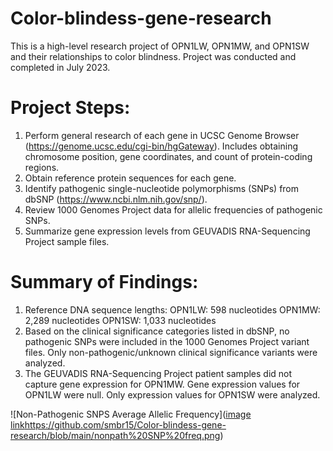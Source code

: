 # Color-blindess-gene-research
This is a high-level research project of OPN1LW, OPN1MW, and OPN1SW and their relationships to color blindness. Project was conducted and completed in July 2023.

# Project Steps:
1. Perform general research of each gene in UCSC Genome Browser (https://genome.ucsc.edu/cgi-bin/hgGateway). Includes obtaining chromosome position, gene coordinates, and count of protein-coding regions.
2. Obtain reference protein sequences for each gene.
3. Identify pathogenic single-nucleotide polymorphisms (SNPs) from dbSNP (https://www.ncbi.nlm.nih.gov/snp/).
4. Review 1000 Genomes Project data for allelic frequencies of pathogenic SNPs.
5. Summarize gene expression levels from GEUVADIS RNA-Sequencing Project sample files. 

# Summary of Findings:
1. Reference DNA sequence lengths:
     OPN1LW: 598 nucleotides
     OPN1MW: 2,289 nucleotides
     OPN1SW: 1,033 nucleotides
2. Based on the clinical significance categories listed in dbSNP, no pathogenic SNPs were included in the 1000 Genomes Project variant files. Only non-pathogenic/unknown clinical significance variants were analyzed.
3. The GEUVADIS RNA-Sequencing Project patient samples did not capture gene expression for OPN1MW. Gene expression values for OPN1LW were null. Only expression values for OPN1SW were analyzed.
   
![Non-Pathogenic SNPS Average Allelic Frequency]([image link](https://github.com/smbr15/Color-blindess-gene-research/blob/main/nonpath%20SNP%20freq.png)https://github.com/smbr15/Color-blindess-gene-research/blob/main/nonpath%20SNP%20freq.png)
